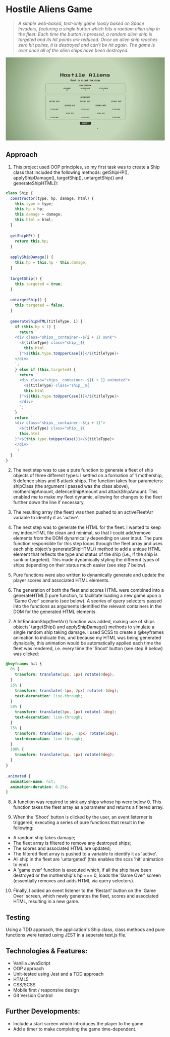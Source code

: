 # Hostile Aliens Game

> _A simple web-based, text-only game loosly based on Space Invaders, featuring a single button which hits a random alien ship in the fleet. Each time the button is pressed, a random alien ship is targeted and its hit points are reduced. Once an alien ship reaches zero hit points, it is destroyed and can't be hit again. The game is over once all of the alien ships have been destroyed._</br>

<p align="center">
  <img src="./hostile-aliens-gif.gif" alt="Hostile Aliens screenshot">
</p>

## Approach

1. This project used OOP principles, so my first task was to create a Ship class that included the following methods: getShipHP(), applyShipDamage(), targetShip(), untargetShip() and generateShipHTML():

```javascript
class Ship {
  constructor(type, hp, damage, html) {
    this.type = type;
    this.hp = hp;
    this.damage = damage;
    this.html = html;
  }

  getShipHP() {
    return this.hp;
  }

  applyShipDamage() {
    this.hp = this.hp - this.damage;
  }

  targetShip() {
    this.targeted = true;
  }

  untargetShip() {
    this.targeted = false;
  }

  generateShipHTML(titleType, i) {
    if (this.hp < 1) {
      return `
    <div class="ships__container--${i + 1} sunk">
      <${titleType} class="ship__${
        this.html
      }">${this.type.toUpperCase()}</${titleType}>
    </div>
    `;
    } else if (this.targeted) {
      return `
      <div class="ships__container--${i + 1} animated">
        <${titleType} class="ship__${
        this.html
      }">${this.type.toUpperCase()}</${titleType}>
      </div>
      `;
    }
    return `
    <div class="ships__container--${i + 1}">
      <${titleType} class="ship__${
      this.html
    }">${this.type.toUpperCase()}</${titleType}>
    </div>
    `;
  }
}
```

2. The next step was to use a pure function to generate a fleet of ship objects of three different types: I settled on a formation of 1 mothership, 5 defence ships and 8 attack ships. The function takes four parameters: shipClass (the argument I passed was the class above), mothershipAmount, defenceShipAmount and attackShipAmount. This enabled me to make my fleet dynamic, allowing for changes to the fleet further down the line if necessary.

3. The resulting array (the fleet) was then pushed to an activeFleetArr variable to identify it as 'active'.

4. The next step was to generate the HTML for the fleet. I wanted to keep my index.HTML file clean and minimal, so that I could add/remove elements from the DOM dynamically depending on user input. The pure function responsible for this step loops through the fleet array and uses each ship object's generateShipHTML() method to add a unique HTML element that reflects the type and status of the ship (i.e., if the ship is sunk or targeted). This made dynamically styling the different types of ships depending on their status much easier (see step 7 below).

5. Pure functions were also written to dynamically generate and update the player scores and associated HTML elements.

6. The generation of both the fleet and scores HTML were combined into a generateHTML() pure function, to facilitate loading a new game upon a 'Game Over' scenario (see below). A seeries of query selectors passed into the functions as arguments identified the relevant containers in the DOM for the generated HTML elements.

7. A hitRandomShip(fleetArr) function was added, making use of ships objects' targetShip() and applyShipDamage() methods to simulate a single random ship taking damage. I used SCSS to create a @keyframes animation to indicate this, and because my HTML was being generated dynaically, this animation would be automatically applied each time the fleet was rendered, i.e. every time the 'Shoot' button (see step 9 below) was clicked:

```css
@keyframes hit {
  0% {
    transform: translate(1px, 1px) rotate(0deg);
  }
  25% {
    transform: translate(-1px, 2px) rotate(-1deg);
    text-decoration: line-through;
  }
  50% {
    transform: translate(3px, 1px) rotate(-1deg);
    text-decoration: line-through;
  }
  75% {
    transform: translate(-1px, -1px) rotate(1deg);
    text-decoration: line-through;
  }
  100% {
    transform: translate(1px, 1px) rotate(0deg);
  }
}

.animated {
  animation-name: hit;
  animation-duration: 0.25s;
}
```

8. A function was required to sink any ships whose hp were below 0. This function takes the fleet array as a parameter and returns a filtered array.

9. When the 'Shoot' button is clicked by the user, an event listerner is triggered, executing a series of pure functions that result in the following:

- A random ship takes damage;
- The fleet array is filtered to remove any destroyed ships;
- The scores and associated HTML are updated;
- The filtered fleet array is pushed to a variable to identify it as 'active'.
- All ship in the fleet are 'untargeted' (this enables the scss 'hit' animation to end)
- A 'game over' function is executed which, if all the ship have been destroyed or the mothership's hp === 0, loads the 'Game Over' screen (essentially removes and adds HTML via query selectors).

10. Finally, I added an event listener to the 'Restart' button on the 'Game Over' screen, which newly generates the fleet, scores and associated HTML, resulting in a new game.

## Testing

Using a TDD approach, the application's Ship class, class methods and pure functions were tested using JEST in a seperate test.js file.

## Technologies & Features:

- Vanilla JavaScript
- OOP approach
- Unit-tested using Jest and a TDD approach
- HTML5
- CSS/SCSS
- Mobile first / responsive design
- Git Version Control

## Further Developments:

- Include a start screen which introduces the player to the game.
- Add a timer to make completing the game time-dependent.
